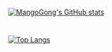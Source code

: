 [![MangoGong's GitHub stats](https://github-readme-stats.vercel.app/api?username=MangoGong&count_private=true&show_icons=true&theme=dark)](https://github.com/anuraghazra/github-readme-stats)
#  
[![Top Langs](https://github-readme-stats.vercel.app/api/top-langs/?username=MangoGong&count_private=true&show_icons=true&theme=dark)](https://github.com/anuraghazra/github-readme-stats)
